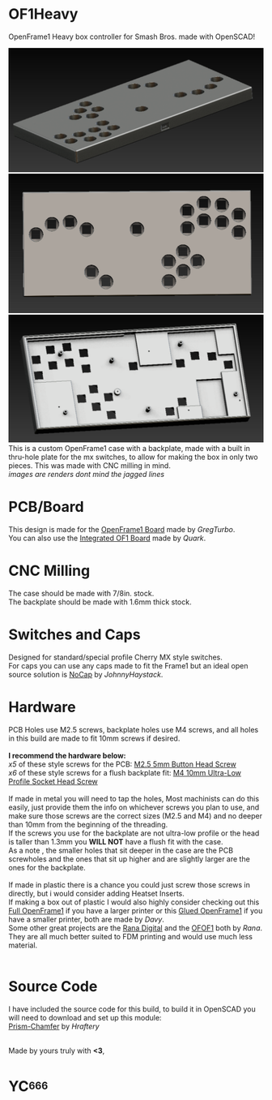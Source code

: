 # OF1Heavy
OpenFrame1 Heavy box controller for Smash Bros. made with OpenSCAD!

![Angle](https://github.com/castr06/OF1Heavy/blob/main/imgs/angle.PNG?raw=true)
![Top](https://github.com/castr06/OF1Heavy/blob/main/imgs/top.PNG?raw=true)
![Back](https://github.com/castr06/OF1Heavy/blob/main/imgs/back.PNG?raw=true)
This is a custom OpenFrame1 case with a backplate, made with a built in thru-hole plate for the mx switches, to allow for making the box in only two pieces. This was made with CNC milling in mind. <br>
*images are renders dont mind the jagged lines*

# PCB/Board
This design is made for the [OpenFrame1 Board](https://github.com/GregTurbo/Open-Frame1) made by *GregTurbo*. <br>
You can also use the [Integrated OF1 Board](https://github.com/Armastardo/Integrated-OF1/tree/main) made by *Quark*.

# CNC Milling
The case should be made with 7/8in. stock.<br>
The backplate should be made with 1.6mm thick stock.

# Switches and Caps
Designed for standard/special profile Cherry MX style switches.<br>
For caps you can use any caps made to fit the Frame1 but an ideal open source solution is [NoCap](https://github.com/JonnyHaystack/NoCap) by *JohnnyHaystack*.

# Hardware
PCB Holes use M2.5 screws, backplate holes use M4 screws, and all holes in this build are made to fit 10mm screws if desired.<br>
<br>
**I recommend the hardware below:** <br>
*x5* of these style screws for the PCB: [M2.5 5mm Button Head Screw](https://www.mcmaster.com/92095A457/)<br>
*x6* of these style screws for a flush backplate fit: [M4 10mm Ultra-Low Profile Socket Head Screw](https://www.mcmaster.com/product/90358A006)<br>
<br>
If made in metal you will need to tap the holes, Most machinists can do this easily, just provide them the info on whichever screws you plan to use, and make sure those screws are the correct sizes (M2.5 and M4) and no deeper than 10mm from the beginning of the threading. <br>
If the screws you use for the backplate are not ultra-low profile or the head is taller than 1.3mm you **WILL NOT** have a flush fit with the case.<br>
As a note , the smaller holes that sit deeper in the case are the PCB screwholes and the ones that sit up higher and are slightly larger are the ones for the backplate.<br>
<br>
If made in plastic there is a chance you could just screw those screws in directly, but i would consider adding Heatset Inserts.<br>
If making a box out of plastic I would also highly consider checking out this [Full OpenFrame1](https://www.printables.com/model/394573-openframe1-full-case) if you have a larger printer or this [Glued OpenFrame1](https://www.printables.com/model/394572-openframe1-case-glued) if you have a smaller printer, both are made by *Davy*.<br>
Some other great projects are the [Rana Digital](https://github.com/rana-sylvatica/rana-digital) and the [OFOF1](https://github.com/rana-sylvatica/OFOF1) both by *Rana*.<br>
They are all much better suited to FDM printing and would use much less material.<br>
<br>
# Source Code
I have included the source code for this build, to build it in OpenSCAD you will need to download and set up this module:<br>
[Prism-Chamfer](https://github.com/hraftery/prism-chamfer) by *Hraftery*<br>
<br>

Made by yours truly with **<3**,
# YC<sup><sub>666</sub></sup>
